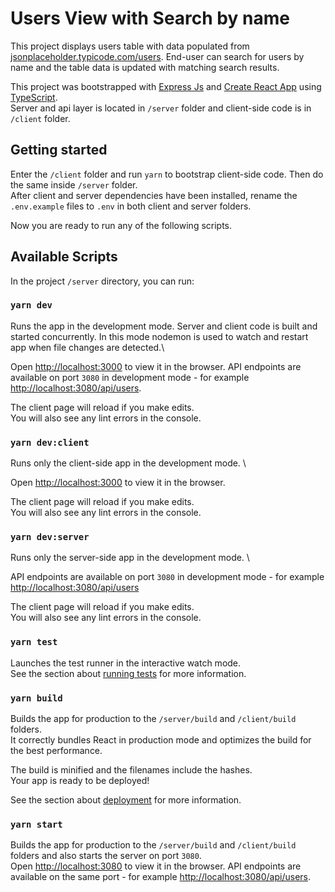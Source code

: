 # Users View with Search by name

This project displays users table with data populated from [jsonplaceholder.typicode.com/users](https://jsonplaceholder.typicode.com/users). End-user can search for users by name and the table data is updated with matching search results.

This project was bootstrapped with [Express Js](https://expressjs.com/) and [Create React App](https://github.com/facebook/create-react-app) using [TypeScript](https://www.typescriptlang.org/).\
Server and api layer is located in `/server` folder and client-side code is in `/client` folder. 

## Getting started
Enter the `/client` folder and run `yarn` to bootstrap client-side code. Then do the same inside `/server` folder.\
After client and server dependencies have been installed, rename the `.env.example` files to `.env` in both client and server folders.

Now you are ready to run any of the following scripts.

## Available Scripts

In the project `/server` directory, you can run:

### `yarn dev`

Runs the app in the development mode. Server and client code is built and started concurrently. In this mode nodemon is used to watch and restart app when file changes are detected.\

Open [http://localhost:3000](http://localhost:3000) to view it in the browser. API endpoints are available on port `3080` in development mode - for example [http://localhost:3080/api/users](http://localhost:3080/api/users).

The client page will reload if you make edits.\
You will also see any lint errors in the console.

### `yarn dev:client`

Runs only the client-side app in the development mode. \

Open [http://localhost:3000](http://localhost:3000) to view it in the browser.

The client page will reload if you make edits.\
You will also see any lint errors in the console.

### `yarn dev:server`

Runs only the server-side app in the development mode. \

API endpoints are available on port `3080` in development mode - for example [http://localhost:3080/api/users](http://localhost:3080/api/users)

The client page will reload if you make edits.\
You will also see any lint errors in the console.

### `yarn test`

Launches the test runner in the interactive watch mode.\
See the section about [running tests](https://facebook.github.io/create-react-app/docs/running-tests) for more information.

### `yarn build`

Builds the app for production to the `/server/build` and `/client/build` folders.\
It correctly bundles React in production mode and optimizes the build for the best performance.

The build is minified and the filenames include the hashes.\
Your app is ready to be deployed!

See the section about [deployment](https://facebook.github.io/create-react-app/docs/deployment) for more information.

### `yarn start`

Builds the app for production to the `/server/build` and `/client/build` folders and also starts the server on port `3080`.\
Open [http://localhost:3080](http://localhost:3080) to view it in the browser. API endpoints are available on the same port - for example [http://localhost:3080/api/users](http://localhost:3080/api/users).
